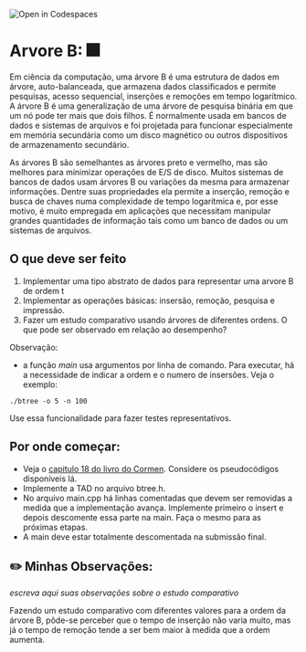 ![Open in Codespaces](https://classroom.github.com/assets/open-in-codespaces-abfff4d4e15f9e1bd8274d9a39a0befe03a0632bb0f153d0ec72ff541cedbe34.svg)
# Arvore B: :fireworks:

Em ciência da computação, uma árvore B é uma estrutura de dados em árvore, auto-balanceada, que armazena dados classificados e permite pesquisas, acesso sequencial, inserções e remoções em tempo logarítmico. A árvore B é uma generalização de uma árvore de pesquisa binária em que um nó pode ter mais que dois filhos. É normalmente usada em bancos de dados e sistemas de arquivos e foi projetada para funcionar especialmente em memória secundária como um disco magnético ou outros dispositivos de armazenamento secundário. 

As árvores B são semelhantes as árvores preto e vermelho, mas são melhores para minimizar operações de E/S de disco. Muitos sistemas de bancos de dados usam árvores B ou variações da mesma para armazenar informações. Dentre suas propriedades ela permite a inserção, remoção e busca de chaves numa complexidade de tempo logarítmica e, por esse motivo, é muito empregada em aplicações que necessitam manipular grandes quantidades de informação tais como um banco de dados ou um sistemas de arquivos.

## O que deve ser feito

1. Implementar uma tipo abstrato de dados para representar uma arvore B de ordem t
2. Implementar as operações básicas: insersão, remoção, pesquisa e impressão.
3. Fazer um estudo comparativo usando árvores de diferentes ordens. O que pode ser observado em relação ao desempenho?

Observação:
- a função *main* usa argumentos por linha de comando. Para executar, há
a necessidade de indicar a ordem e o numero de insersões.  Veja o exemplo:

```
./btree -o 5 -n 100
```
Use essa funcionalidade para fazer testes representativos.

## Por onde começar:

- Veja o [capitulo 18 do livro do Cormen](docs/cap18-btree.pdf). Considere os pseudocódigos disponíveis lá. 
- Implemente a TAD no arquivo btree.h. 
- No arquivo main.cpp há linhas comentadas que devem ser removidas a medida que a implementação avança. Implemente primeiro o insert e depois descomente essa parte na main. Faça o mesmo para as próximas etapas.
- A main deve estar totalmente descomentada na submissão final.


## :pencil2: Minhas Observações:
 *escreva aqui suas observações sobre o estudo comparativo*
 

Fazendo um estudo comparativo com diferentes valores para a ordem da árvore B, pôde-se perceber que o tempo de inserção não varia muito, mas já o tempo de remoção tende a ser bem maior à medida que a ordem aumenta.


